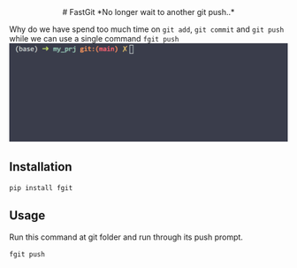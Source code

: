 <div align="center">
# FastGit
*No longer wait to another git push..*

</div>

Why do we have spend too much time on `git add`, `git commit` and `git push` while we can use a single command `fgit push`
![img](static/fgit.gif)

## Installation
```bash
pip install fgit
```

## Usage
Run this command at git folder and run through its push prompt.
```bash
fgit push
```


